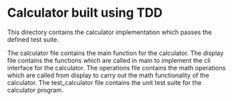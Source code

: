 # Calculator built using TDD

This directory contains the calculator implementation which passes the defined test suite.

The calculator file contains the main function for the calculator. The display file contains
the functions which are called in main to implement the cli interface for the calculator.
The operations file contains the math operations which are called from display to carry out
the math functionality of the calculator. The test_calculator file contains the unit test
suite for the calculator program.